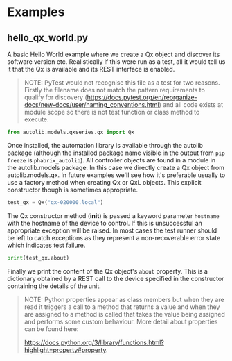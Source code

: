 # Examples

## hello_qx_world.py
A basic Hello World example where we create a Qx object and discover its software version etc. Realistically if this
were run as a test, all it would tell us it that the Qx is available and its REST interface is enabled. 

> NOTE: PyTest would not recognise this file as a test for two reasons. Firstly the filename does not match the pattern 
> requirements to qualify for discovery 
> (https://docs.pytest.org/en/reorganize-docs/new-docs/user/naming_conventions.html) and all code exists at module 
> scope so there is not test function or class method to execute.

```python
from autolib.models.qxseries.qx import Qx
```
Once installed, the automation library is available through the autolib package (although the installed 
package name visible in the output from `pip freeze` is `phabrix_autolib`). All controller objects are found in a 
module in the autolib.models package. In this case we directly create a Qx object from autolib.models.qx. In 
future examples we'll see how it's preferable usually to use a factory method when creating Qx or QxL objects. This 
explicit constructor though is sometimes appropriate.

```python
test_qx = Qx("qx-020000.local")
```
The Qx constructor method (__init__) is passed a keyword parameter `hostname` with the hostname of the device to 
control. If this is unsuccessful an appropriate exception will be raised. In most cases the test runner should be left
to catch exceptions as they represent a non-recoverable error state which indicates test failure. 

```python
print(test_qx.about)
```
Finally we print the content of the Qx object's `about` property. This is a dictionary obtained by a REST call to the 
device specified in the constructor containing the details of the unit. 

> NOTE: Python properties appear as class members but when they are read it triggers a call to a method that returns a
> value and when they are assigned to a method is called that takes the value being assigned and performs some custom
> behaviour. More detail about properties can be found here:
> 
> https://docs.python.org/3/library/functions.html?highlight=property#property.

